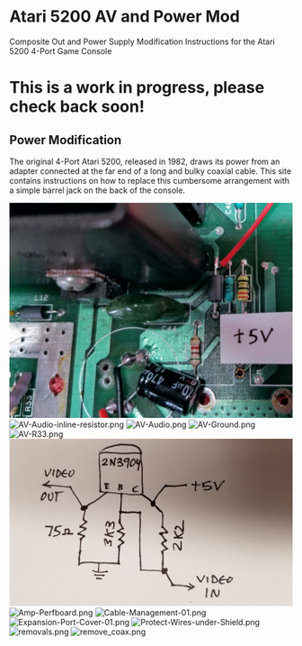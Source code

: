 # Atari 5200 AV and Power Mod
Composite Out and Power Supply Modification Instructions for the Atari 5200 4-Port Game Console

# This is a work in progress, please check back soon!

## Power Modification

The original 4-Port Atari 5200, released in 1982, draws its power from an adapter connected at the far end of a long and bulky coaxial cable. This site contains instructions on how to replace this cumbersome arrangement with a simple barrel jack on the back of the console.

![AV-5volts.jpg](images/AV-5volts.jpg?raw=true "AV-5volts.jpg")
![AV-Audio-inline-resistor.png](images/AV-Audio-inline-resistor.png?raw=true "AV-Audio-inline-resistor.png")
![AV-Audio.png](images/AV-Audio.png?raw=true "AV-Audio.png")
![AV-Ground.png](images/AV-Ground.png?raw=true "AV-Ground.png")
![AV-R33.png](images/AV-R33.png?raw=true "AV-R33.png")
![AV_Amplifier.png](images/AV_Amplifier.png?raw=true "AV_Amplifier.png")
![Amp-Perfboard.png](images/Amp-Perfboard.png?raw=true "Amp-Perfboard.png")
![Cable-Management-01.png](images/Cable-Management-01.png?raw=true "Cable-Management-01.png")
![Expansion-Port-Cover-01.png](images/Expansion-Port-Cover-01.png?raw=true "Expansion-Port-Cover-01.png")
![Protect-Wires-under-Shield.png](images/Protect-Wires-under-Shield.png?raw=true "Protect-Wires-under-Shield.png")
![removals.png](images/removals.png?raw=true "removals.png")
![remove_coax.png](images/remove_coax.png?raw=true "remove_coax.png")
